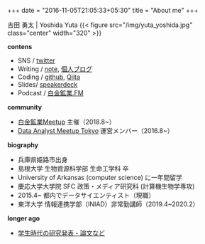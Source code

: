 +++
date = "2016-11-05T21:05:33+05:30"
title = "About me"
+++

吉田 勇太 | Yoshida Yuta
{{< figure src="/img/yuta_yoshida.jpg" class="center" width="320" >}}

**contens**
- SNS / [twitter](https://twitter.com/yutatatatata)
- Writing / [note](https://note.com/ysdyt), [個人ブログ](http://ysdyt.net/)
- Coding / [github](https://github.com/ysdyt), [Qiita](https://qiita.com/ysdyt)
- Slides/ [speakerdeck](https://speakerdeck.com/ysdyt)
- Podcast / [白金鉱業.FM](https://shirokane-kougyou.fm/)

**community**
- [白金鉱業Meetup](https://brainpad-meetup.connpass.com/) 主催（2018.8~）
- [Data Analyst Meetup Tokyo](https://data-analyst.connpass.com/) 運営メンバー（2016.8~）

**biography**
- 兵庫県姫路市出身
- 島根大学 生物資源科学部 生命工学科 卒
- University of Arkansas (computer science) に一年間留学
- 慶応大学大学院 SFC 政策・メディア研究科 (計算機生物学専攻)
- 2015.4~ 都内でデータサイエンティスト（現職）
- 東洋大学 情報連携学部（INIAD）非常勤講師（2019.4~2020.2）

**longer ago**
- [学生時代の研究発表・論文など](http://ysdyt.net/works/)
